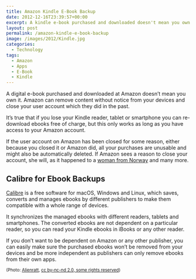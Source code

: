 ```yaml
---
title: Amazon Kindle E-Book Backup
date: 2012-12-16T23:39:57+00:00
excerpt: A kindle e-book purchased and downloaded doesn't mean you own it. Amazon can remove content from your devices without notice and close your user account.
layout: post
permalink: /amazon-kindle-e-book-backup
image: /images/2012/Kindle.jpg
categories:
  - Technology
tags:
  - Amazon
  - Apps
  - E-Book
  - Kindle
---
```

A digital e-book purchased and downloaded at Amazon doesn’t mean you own it. Amazon can remove content without notice from your devices and close your user account which they did in the past.

It’s true that if you lose your Kindle reader, tablet or smartphone you can re-download ebooks free of charge, but this only works as long as you have access to your Amazon account.

If the user account on Amazon has been closed for some reason, either because you closed it or Amazon did, all your purchases are unusable and might also be automatically deleted. If Amazon sees a reason to close your account, she will, as it happened to a [woman from Norway](https://www.theguardian.com/money/2012/oct/22/amazon-wipes-customers-kindle-deletes-account) and many more.

## Calibre for Ebook Backups

[Calibre](https://calibre-ebook.com/) is a free software for macOS, Windows and Linux, which saves, converts and manages ebooks by different publishers to make them compatible with a whole range of devices.

It synchronizes the managed ebooks with different readers, tablets and smartphones. The converted ebooks are not dependent on a particular reader, so you can read your Kindle ebooks in iBooks or any other reader.

If you don’t want to be dependent on Amazon or any other publisher, you can easily make sure the purchased ebooks won’t be removed from your devices and be more independent as publishers can only remove ebooks from their own apps.

<small>(Photo: [Alienratt](https://www.flickr.com/photos/alienratt/5580530063/), [cc by-nc-nd 2.0, some rights reserved](https://creativecommons.org/licenses/by-nc-nd/2.0/))</small>